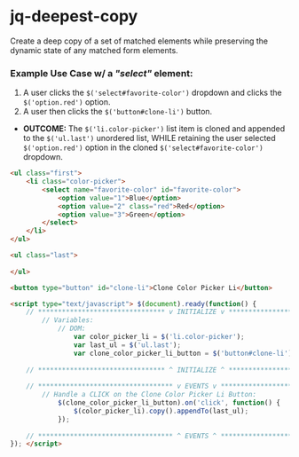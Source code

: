# jq-deepest-copy
Create a deep copy of a set of matched elements while preserving the dynamic state of any matched form elements.

### Example Use Case w/ a ***"select"*** element: 
1. A user clicks the ```$('select#favorite-color')``` dropdown and clicks the ```$('option.red')``` option. 
2. A user then clicks the ```$('button#clone-li')``` button.

- **OUTCOME:** The ```$('li.color-picker')``` list item is cloned and appended to the ```$('ul.last')``` unordered list, WHILE retaining the user selected ```$('option.red')``` option in the cloned ```$('select#favorite-color')``` dropdown.

```html
<ul class="first">
    <li class="color-picker">
        <select name="favorite-color" id="favorite-color">
            <option value="1">Blue</option>
            <option value="2" class="red">Red</option>
            <option value="3">Green</option>
        </select>
    </li>
</ul>

<ul class="last">
    
</ul>

<button type="button" id="clone-li">Clone Color Picker Li</button>

<script type="text/javascript"> $(document).ready(function() {
    // ******************************** v INITIALIZE v ******************************** //
        // Variables:
            // DOM:
                var color_picker_li = $('li.color-picker');
                var last_ul = $('ul.last');
                var clone_color_picker_li_button = $('button#clone-li')
  
    // ******************************** ^ INITIALIZE ^ ******************************** //
    
    // ********************************** v EVENTS v ********************************** //
        // Handle a CLICK on the Clone Color Picker Li Button:
            $(clone_color_picker_li_button).on('click', function() {
                $(color_picker_li).copy().appendTo(last_ul);
            });
        
    // ********************************** ^ EVENTS ^ ********************************** //
}); </script>
```
